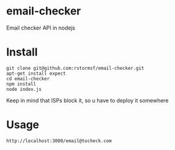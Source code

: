 # email-checker
Email checker API in nodejs

# Install
```
git clone git@github.com:rstormsf/email-checker.git
apt-get install expect
cd email-checker
npm install 
node index.js
```
Keep in mind that ISPs block it, so u have to deploy it somewhere

# Usage
```
http://localhost:3000/email@tocheck.com
```

